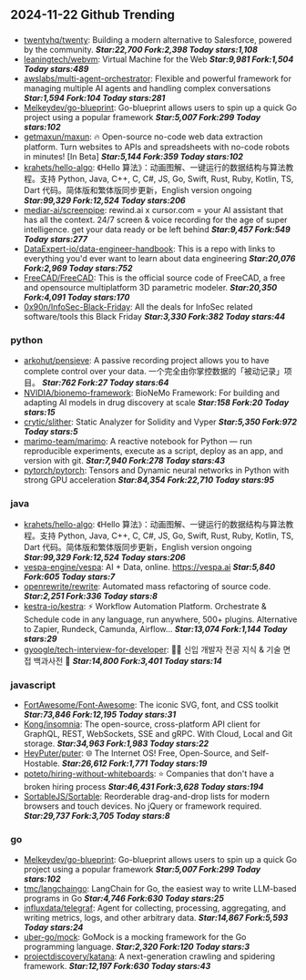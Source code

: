 ## 2024-11-22 Github Trending

### 
* [twentyhq/twenty](https://github.com/twentyhq/twenty): Building a modern alternative to Salesforce, powered by the community. ***Star:22,700 Fork:2,398 Today stars:1,108***
* [leaningtech/webvm](https://github.com/leaningtech/webvm): Virtual Machine for the Web ***Star:9,981 Fork:1,504 Today stars:489***
* [awslabs/multi-agent-orchestrator](https://github.com/awslabs/multi-agent-orchestrator): Flexible and powerful framework for managing multiple AI agents and handling complex conversations ***Star:1,594 Fork:104 Today stars:281***
* [Melkeydev/go-blueprint](https://github.com/Melkeydev/go-blueprint): Go-blueprint allows users to spin up a quick Go project using a popular framework ***Star:5,007 Fork:299 Today stars:102***
* [getmaxun/maxun](https://github.com/getmaxun/maxun): 🔥 Open-source no-code web data extraction platform. Turn websites to APIs and spreadsheets with no-code robots in minutes! [In Beta] ***Star:5,144 Fork:359 Today stars:102***
* [krahets/hello-algo](https://github.com/krahets/hello-algo): 《Hello 算法》：动画图解、一键运行的数据结构与算法教程。支持 Python, Java, C++, C, C#, JS, Go, Swift, Rust, Ruby, Kotlin, TS, Dart 代码。简体版和繁体版同步更新，English version ongoing ***Star:99,329 Fork:12,524 Today stars:206***
* [mediar-ai/screenpipe](https://github.com/mediar-ai/screenpipe): rewind.ai x cursor.com = your AI assistant that has all the context. 24/7 screen & voice recording for the age of super intelligence. get your data ready or be left behind ***Star:9,457 Fork:549 Today stars:277***
* [DataExpert-io/data-engineer-handbook](https://github.com/DataExpert-io/data-engineer-handbook): This is a repo with links to everything you'd ever want to learn about data engineering ***Star:20,076 Fork:2,969 Today stars:752***
* [FreeCAD/FreeCAD](https://github.com/FreeCAD/FreeCAD): This is the official source code of FreeCAD, a free and opensource multiplatform 3D parametric modeler. ***Star:20,350 Fork:4,091 Today stars:170***
* [0x90n/InfoSec-Black-Friday](https://github.com/0x90n/InfoSec-Black-Friday): All the deals for InfoSec related software/tools this Black Friday ***Star:3,330 Fork:382 Today stars:44***

### python
* [arkohut/pensieve](https://github.com/arkohut/pensieve): A passive recording project allows you to have complete control over your data. 一个完全由你掌控数据的「被动记录」项目。 ***Star:762 Fork:27 Today stars:64***
* [NVIDIA/bionemo-framework](https://github.com/NVIDIA/bionemo-framework): BioNeMo Framework: For building and adapting AI models in drug discovery at scale ***Star:158 Fork:20 Today stars:15***
* [crytic/slither](https://github.com/crytic/slither): Static Analyzer for Solidity and Vyper ***Star:5,350 Fork:972 Today stars:5***
* [marimo-team/marimo](https://github.com/marimo-team/marimo): A reactive notebook for Python — run reproducible experiments, execute as a script, deploy as an app, and version with git. ***Star:7,940 Fork:278 Today stars:43***
* [pytorch/pytorch](https://github.com/pytorch/pytorch): Tensors and Dynamic neural networks in Python with strong GPU acceleration ***Star:84,354 Fork:22,710 Today stars:95***

### java
* [krahets/hello-algo](https://github.com/krahets/hello-algo): 《Hello 算法》：动画图解、一键运行的数据结构与算法教程。支持 Python, Java, C++, C, C#, JS, Go, Swift, Rust, Ruby, Kotlin, TS, Dart 代码。简体版和繁体版同步更新，English version ongoing ***Star:99,329 Fork:12,524 Today stars:206***
* [vespa-engine/vespa](https://github.com/vespa-engine/vespa): AI + Data, online. https://vespa.ai ***Star:5,840 Fork:605 Today stars:7***
* [openrewrite/rewrite](https://github.com/openrewrite/rewrite): Automated mass refactoring of source code. ***Star:2,251 Fork:336 Today stars:8***
* [kestra-io/kestra](https://github.com/kestra-io/kestra): ⚡ Workflow Automation Platform. Orchestrate & Schedule code in any language, run anywhere, 500+ plugins. Alternative to Zapier, Rundeck, Camunda, Airflow... ***Star:13,074 Fork:1,144 Today stars:29***
* [gyoogle/tech-interview-for-developer](https://github.com/gyoogle/tech-interview-for-developer): 👶🏻 신입 개발자 전공 지식 & 기술 면접 백과사전 📖 ***Star:14,800 Fork:3,401 Today stars:14***

### javascript
* [FortAwesome/Font-Awesome](https://github.com/FortAwesome/Font-Awesome): The iconic SVG, font, and CSS toolkit ***Star:73,846 Fork:12,195 Today stars:31***
* [Kong/insomnia](https://github.com/Kong/insomnia): The open-source, cross-platform API client for GraphQL, REST, WebSockets, SSE and gRPC. With Cloud, Local and Git storage. ***Star:34,963 Fork:1,983 Today stars:22***
* [HeyPuter/puter](https://github.com/HeyPuter/puter): 🌐 The Internet OS! Free, Open-Source, and Self-Hostable. ***Star:26,612 Fork:1,771 Today stars:19***
* [poteto/hiring-without-whiteboards](https://github.com/poteto/hiring-without-whiteboards): ⭐️ Companies that don't have a broken hiring process ***Star:46,431 Fork:3,628 Today stars:194***
* [SortableJS/Sortable](https://github.com/SortableJS/Sortable): Reorderable drag-and-drop lists for modern browsers and touch devices. No jQuery or framework required. ***Star:29,737 Fork:3,705 Today stars:8***

### go
* [Melkeydev/go-blueprint](https://github.com/Melkeydev/go-blueprint): Go-blueprint allows users to spin up a quick Go project using a popular framework ***Star:5,007 Fork:299 Today stars:102***
* [tmc/langchaingo](https://github.com/tmc/langchaingo): LangChain for Go, the easiest way to write LLM-based programs in Go ***Star:4,746 Fork:630 Today stars:25***
* [influxdata/telegraf](https://github.com/influxdata/telegraf): Agent for collecting, processing, aggregating, and writing metrics, logs, and other arbitrary data. ***Star:14,867 Fork:5,593 Today stars:24***
* [uber-go/mock](https://github.com/uber-go/mock): GoMock is a mocking framework for the Go programming language. ***Star:2,320 Fork:120 Today stars:3***
* [projectdiscovery/katana](https://github.com/projectdiscovery/katana): A next-generation crawling and spidering framework. ***Star:12,197 Fork:630 Today stars:43***

